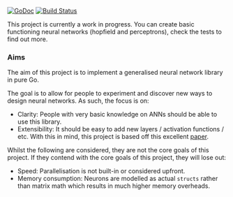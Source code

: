 [![GoDoc](https://godoc.org/github.com/Kegsay/automata?status.svg)](https://godoc.org/github.com/Kegsay/automata) [![Build Status](https://travis-ci.org/Kegsay/automata.svg?branch=master)](https://travis-ci.org/Kegsay/automata)


This project is currently a work in progress. You can create basic functioning neural networks (hopfield and perceptrons), check the tests to find out more.

### Aims

The aim of this project is to implement a generalised neural network library in pure Go.

The goal is to allow for people to experiment and discover new ways to design neural networks. As such, the focus is on:
 - Clarity: People with very basic knowledge on ANNs should be able to use this library.
 - Extensibility: It should be easy to add new layers / activation functions / etc. With this in mind, this project is
   based off this excellent [paper](http://www.overcomplete.net/papers/nn2012.pdf).

Whilst the following are considered, they are not the core goals of this project. If they contend with the core goals of this project,
they will lose out:
 - Speed: Parallelisation is not built-in or considered upfront.
 - Memory consumption: Neurons are modelled as actual `structs` rather than matrix math which results in much higher memory overheads.
